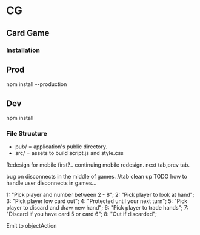 # CG
## Card Game

### Installation
## Prod
npm install --production
## Dev
npm install

### File Structure
* pub/ = application's public directory.
* src/ = assets to build script.js and style.css

Redesign for mobile first?..
continuing mobile redesign. next tab,prev tab.

bug on disconnects in the middle of games.
//tab clean up
TODO how to handle user disconnects in games...

1: "Pick player and number between 2 - 8";
2: "Pick player to look at hand";
3: "Pick player low card out";
4: "Protected until your next turn";
5: "Pick player to discard and draw new hand";
6: "Pick player to trade hands";
7: "Discard if you have card 5 or card 6";
8: "Out if discarded";

Emit to objectAction
